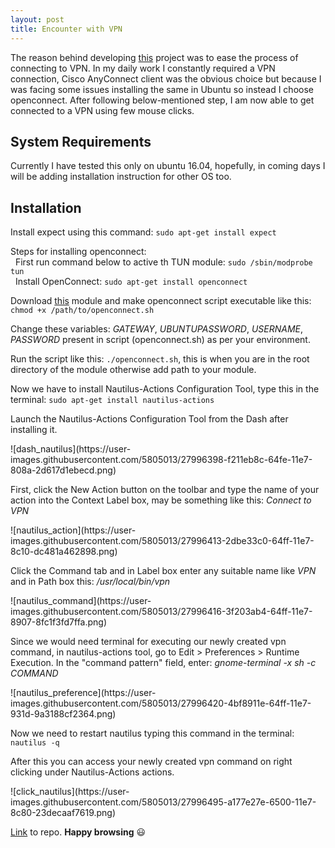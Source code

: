 ```yaml
---
layout: post
title: Encounter with VPN
---
```


<style>
.emoji-wrapper .emoji {
	display:inline;
	width:2%;
}
</style>
The reason behind developing <a href="https://github.com/zealfire/openconnect">this</a> project was to ease the process of connecting to VPN. In my daily work I constantly required a VPN connection, Cisco AnyConnect client was the obvious choice but because I was facing some issues installing the same in Ubuntu so instead I choose openconnect. After following below-mentioned step, I am now able to get connected to a VPN using few mouse clicks.

## System Requirements ##

Currently I have tested this only on ubuntu 16.04, hopefully, in coming days I will be adding installation instruction for other OS too.

## Installation ##

<p>Install expect using this command: <code>sudo apt-get install expect</code> </p>
<p>Steps for installing openconnect: <br>
	&nbsp;&nbsp;First run command below to active th TUN module: <code>sudo /sbin/modprobe tun</code> <br>
	&nbsp;&nbsp;Install OpenConnect: <code>sudo apt-get install openconnect</code>
</p>
<p>Download <a href="https://github.com/zealfire/openconnect">this</a> module and make openconnect script executable like this:
   <code>chmod +x /path/to/openconnect.sh</code>
</p>
<p>Change these variables: <i>GATEWAY</i>, <i>UBUNTUPASSWORD</i>, <i>USERNAME</i>, <i>PASSWORD</i> present in script (openconnect.sh) as per your environment. </p>
<p>Run the script like this:
	<code>./openconnect.sh</code>, this is when you are in the root directory of the module otherwise add path to your module.
</p>
<p>Now we have to install Nautilus-Actions Configuration Tool, type this in the terminal:
	<code>sudo apt-get install nautilus-actions</code>
</p>
<p>Launch the Nautilus-Actions Configuration Tool from the Dash after installing it.</p>
![dash_nautilus](https://user-images.githubusercontent.com/5805013/27996398-f211eb8c-64fe-11e7-808a-2d617d1ebecd.png)
<p>First, click the New Action button on the toolbar and type the name of your action into the Context Label box, may be something like this: <i>Connect to VPN</i></p>
![nautilus_action](https://user-images.githubusercontent.com/5805013/27996413-2dbe33c0-64ff-11e7-8c10-dc481a462898.png)
<p>Click the Command tab and in Label box enter any suitable name like <i>VPN</i> and in Path box this: <i>/usr/local/bin/vpn</i></p>
![nautilus_command](https://user-images.githubusercontent.com/5805013/27996416-3f203ab4-64ff-11e7-8907-8fc1f3fd7ffa.png)
<p>Since we would need terminal for executing our newly created vpn command, in nautilus-actions tool, go to Edit > Preferences > Runtime Execution. In the "command pattern" field, enter: <i>gnome-terminal -x sh -c COMMAND</i></p>
![nautilus_preference](https://user-images.githubusercontent.com/5805013/27996420-4bf8911e-64ff-11e7-931d-9a3188cf2364.png)
<p>Now we need to restart nautilus typing this command in the terminal: <code>nautilus -q</code></p>
<p>After this you can access your newly created vpn command on right clicking under Nautilus-Actions actions.</p>
![click_nautilus](https://user-images.githubusercontent.com/5805013/27996495-a177e27e-6500-11e7-8c80-23decaaf7619.png)

<a href="https://github.com/zealfire/openconnect">Link</a> to repo.
<strong>Happy browsing</strong> <span class="emoji-wrapper">:smiley:</span>